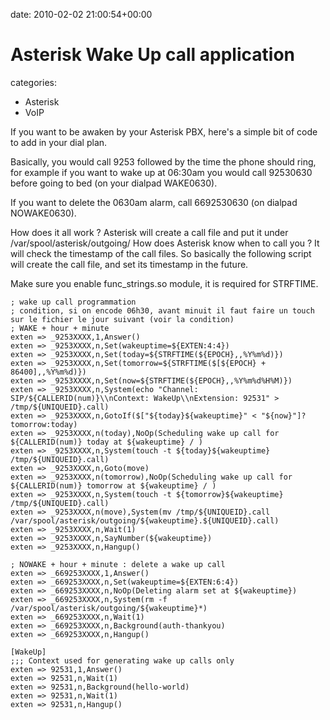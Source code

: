 


date: 2010-02-02 21:00:54+00:00


# Asterisk Wake Up call application

categories:
- Asterisk
- VoIP


If you want to be awaken by your Asterisk PBX, here's a simple bit of code to add in your dial plan.

Basically, you would call 9253 followed by the time the phone should ring, for example if you want to wake up at 06:30am you would call 92530630 before going to bed (on your dialpad WAKE0630).

If you want to delete the 0630am alarm, call 6692530630 (on dialpad NOWAKE0630).

How does it all work ?
Asterisk will create a call file and put it under /var/spool/asterisk/outgoing/
How does Asterisk know when to call you ? It will check the timestamp of the call files.
So basically the following script will create the call file, and set its timestamp in the future.

Make sure you enable func_strings.so module, it is required for STRFTIME.


    
    
    ; wake up call programmation
    ; condition, si on encode 06h30, avant minuit il faut faire un touch sur le fichier le jour suivant (voir la condition)
    ; WAKE + hour + minute
    exten => _9253XXXX,1,Answer()
    exten => _9253XXXX,n,Set(wakeuptime=${EXTEN:4:4})
    exten => _9253XXXX,n,Set(today=${STRFTIME(${EPOCH},,%Y%m%d)})
    exten => _9253XXXX,n,Set(tomorrow=${STRFTIME($[${EPOCH} + 86400],,%Y%m%d)})
    exten => _9253XXXX,n,Set(now=${STRFTIME(${EPOCH},,%Y%m%d%H%M)})
    exten => _9253XXXX,n,System(echo "Channel: SIP/${CALLERID(num)}\\nContext: WakeUp\\nExtension: 92531" > /tmp/${UNIQUEID}.call)
    exten => _9253XXXX,n,GotoIf($["${today}${wakeuptime}" < "${now}"]?tomorrow:today)
    exten => _9253XXXX,n(today),NoOp(Scheduling wake up call for ${CALLERID(num)} today at ${wakeuptime} / )
    exten => _9253XXXX,n,System(touch -t ${today}${wakeuptime} /tmp/${UNIQUEID}.call)
    exten => _9253XXXX,n,Goto(move)
    exten => _9253XXXX,n(tomorrow),NoOp(Scheduling wake up call for ${CALLERID(num)} tomorrow at ${wakeuptime} / )
    exten => _9253XXXX,n,System(touch -t ${tomorrow}${wakeuptime} /tmp/${UNIQUEID}.call)
    exten => _9253XXXX,n(move),System(mv /tmp/${UNIQUEID}.call /var/spool/asterisk/outgoing/${wakeuptime}.${UNIQUEID}.call)
    exten => _9253XXXX,n,Wait(1)
    exten => _9253XXXX,n,SayNumber(${wakeuptime})
    exten => _9253XXXX,n,Hangup()
    
    ; NOWAKE + hour + minute : delete a wake up call
    exten => _669253XXXX,1,Answer()
    exten => _669253XXXX,n,Set(wakeuptime=${EXTEN:6:4})
    exten => _669253XXXX,n,NoOp(Deleting alarm set at ${wakeuptime})
    exten => _669253XXXX,n,System(rm -f /var/spool/asterisk/outgoing/${wakeuptime}*)
    exten => _669253XXXX,n,Wait(1)
    exten => _669253XXXX,n,Background(auth-thankyou)
    exten => _669253XXXX,n,Hangup()
    
    [WakeUp]
    ;;; Context used for generating wake up calls only
    exten => 92531,1,Answer()
    exten => 92531,n,Wait(1)
    exten => 92531,n,Background(hello-world)
    exten => 92531,n,Wait(1)
    exten => 92531,n,Hangup()
    



